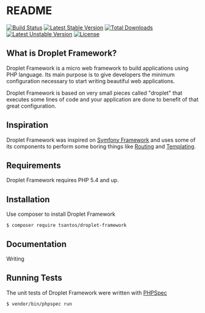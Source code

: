 README
======
[![Build Status](https://travis-ci.org/tsantos84/droplet-framework.svg?branch=master)](https://travis-ci.org/tsantos84/droplet-framework) [![Latest Stable Version](https://poser.pugx.org/tsantos/droplet-framework/v/stable)](https://packagist.org/packages/tsantos/droplet-framework) [![Total Downloads](https://poser.pugx.org/tsantos/droplet-framework/downloads)](https://packagist.org/packages/tsantos/droplet-framework) [![Latest Unstable Version](https://poser.pugx.org/tsantos/droplet-framework/v/unstable)](https://packagist.org/packages/tsantos/droplet-framework) [![License](https://poser.pugx.org/tsantos/droplet-framework/license)](https://packagist.org/packages/tsantos/droplet-framework)

What is Droplet Framework?
--------------------------

Droplet Framework is a micro web framework to build applications using PHP language.
Its main purpose is to give developers the minimum configuration necessary to
start writing beautiful web applications.

Droplet Framework is based on very small pieces called "droplet" that
executes some lines of code and your application are done to benefit of
that great configuration.

Inspiration
-----------

Droplet Framework was inspired on [Symfony Framework][1] and uses some of its components
to perform some boring things like [Routing][2] and [Templating][3].

Requirements
------------

Droplet Framework requires PHP 5.4 and up.

Installation
------------

Use composer to install Droplet Framework

    $ composer require tsantos/droplet-framework

Documentation
-------------

Writing

Running Tests
----------------------

The unit tests of Droplet Framework were written with [PHPSpec][3]

    $ vendor/bin/phpspec run

[1]: http://symfony.com/
[2]: http://symfony.com/doc/current/components/routing/introduction.html
[3]: http://symfony.com/doc/current/components/templating/introduction.html
[4]: http://www.phpspec.net/en/latest/
